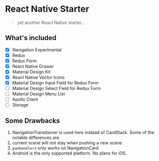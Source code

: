 # React Native Starter

> yet another React Native starter...

## What's included

* [x] Navigation Experimental
* [x] Redux
* [x] Redux Form
* [x] React Native Drawer
* [x] Material Design Kit
* [x] React Native Vector Icons
* [x] Material Design Input Field for Redux Form
* [ ] Material Design Select Field for Redux Form
* [ ] Material Design Menu List
* [ ] Apollo Client
* [ ] Storage

## Some Drawbacks

1. NavigationTransitioner is used here instead of CardStack. Some of the notable differences are
  1. current scene will not stay when pushing a new scene
  2. `panHandlers` only works on NavigationCard
2. Android is the only supported platform. No plans for iOS.
